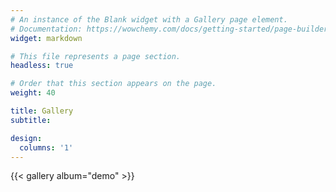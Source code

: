 ```yaml
---
# An instance of the Blank widget with a Gallery page element.
# Documentation: https://wowchemy.com/docs/getting-started/page-builder/
widget: markdown

# This file represents a page section.
headless: true

# Order that this section appears on the page.
weight: 40

title: Gallery
subtitle:

design:
  columns: '1'
---
```


{{< gallery album="demo" >}}
